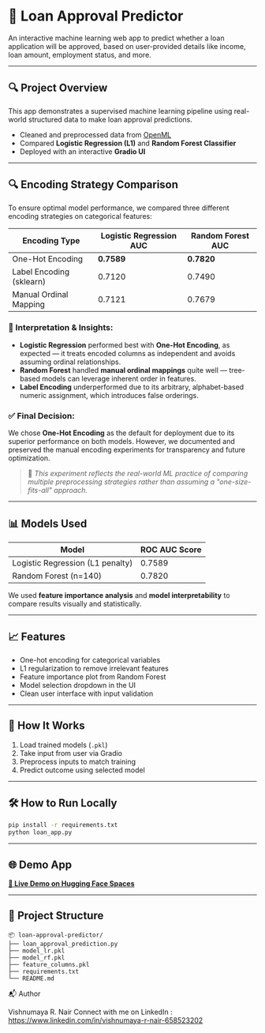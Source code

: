 
# 🚀 Loan Approval Predictor

An interactive machine learning web app to predict whether a loan application will be approved, based on user-provided details like income, loan amount, employment status, and more.

---

## 🔍 Project Overview

This app demonstrates a supervised machine learning pipeline using real-world structured data to make loan approval predictions.

- Cleaned and preprocessed data from [OpenML](https://www.openml.org/d/31)
- Compared **Logistic Regression (L1)** and **Random Forest Classifier**
- Deployed with an interactive **Gradio UI**

---

## 🔍 Encoding Strategy Comparison

To ensure optimal model performance, we compared three different encoding strategies on categorical features:

| Encoding Type              | Logistic Regression AUC | Random Forest AUC |
|---------------------------|--------------------------|--------------------|
| One-Hot Encoding           | **0.7589**               | **0.7820**         |
| Label Encoding (sklearn)   | 0.7120                   | 0.7490             |
| Manual Ordinal Mapping     | 0.7121                   | 0.7679             |

### 🧠 Interpretation & Insights:

- **Logistic Regression** performed best with **One-Hot Encoding**, as expected — it treats encoded columns as independent and avoids assuming ordinal relationships.
- **Random Forest** handled **manual ordinal mappings** quite well — tree-based models can leverage inherent order in features.
- **Label Encoding** underperformed due to its arbitrary, alphabet-based numeric assignment, which introduces false orderings.

### ✅ Final Decision:
We chose **One-Hot Encoding** as the default for deployment due to its superior performance on both models. However, we documented and preserved the manual encoding experiments for transparency and future optimization.

> 📌 _This experiment reflects the real-world ML practice of comparing multiple preprocessing strategies rather than assuming a "one-size-fits-all" approach._


---

## 📊 Models Used

| Model                                    | ROC AUC Score   |
|------------------------------------------|-----------------|
| Logistic Regression (L1 penalty)         | 0.7589          |
| Random Forest (n=140)                    | 0.7820          |

We used **feature importance analysis** and **model interpretability** to compare results visually and statistically.

---

## 📈 Features

- One-hot encoding for categorical variables
- L1 regularization to remove irrelevant features
- Feature importance plot from Random Forest
- Model selection dropdown in the UI
- Clean user interface with input validation

---

## 🧠 How It Works

1. Load trained models (`.pkl`)
2. Take input from user via Gradio
3. Preprocess inputs to match training
4. Predict outcome using selected model

---

## 🛠 How to Run Locally

```bash
pip install -r requirements.txt
python loan_app.py
```

---

## 🌐 Demo App 
**[🔗 Live Demo on Hugging Face Spaces](https://huggingface.co/spaces/your-username/loan-approval-predictor)**

---

## 📁 Project Structure

```
📦 loan-approval-predictor/
├── loan_approval_prediction.py
├── model_lr.pkl
├── model_rf.pkl
├── feature_columns.pkl
├── requirements.txt
└── README.md

```
📬 Author

Vishnumaya R. Nair
Connect with me on LinkedIn : https://www.linkedin.com/in/vishnumaya-r-nair-658523202